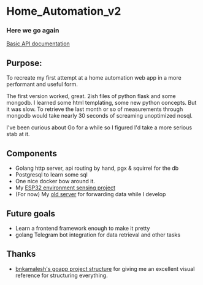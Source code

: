 # Home_Automation_v2
### Here we go again

[Basic API documentation](internal/server/readme.md)

## Purpose: 
To recreate my first attempt at a home automation web app in a more performant and useful form. 

The first version worked, great. 2ish files of python flask and some mongodb. I learned some html templating, some new python concepts. 
But it was slow. To retrieve the last month or so of measurements through mongodb would take nearly 30 seconds of screaming unoptimized nosql. 

I've been curious about Go for a while so I figured I'd take a more serious stab at it. 

## Components
- Golang http server, api routing by hand, pgx & squirrel for the db
- Postgresql to learn some sql
- One nice docker bow around it. 
- My [ESP32 environment sensing project](https://github.com/Paumanok/esp_environment_sensing)
- (For now) My [old server](https://github.com/Paumanok/home_automation) for forwarding data while I develop


## Future goals
- Learn a frontend framework enough to make it pretty
- golang Telegram bot integration for data retrieval and other tasks


## Thanks
- [bnkamalesh's goapp project structure](https://github.com/bnkamalesh/goapp) for giving me an excellent visual reference for structuring everything.
